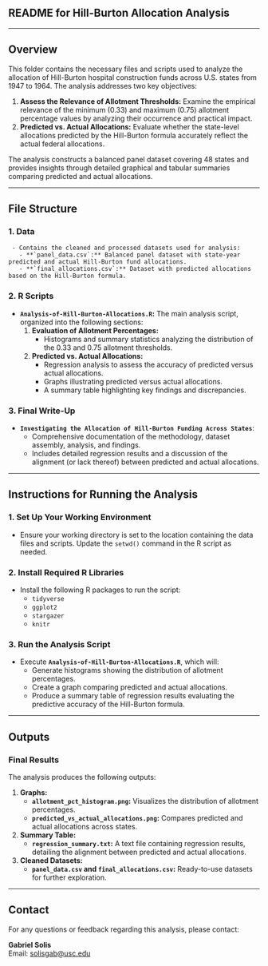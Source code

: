 ## README for Hill-Burton Allocation Analysis

---

## Overview
This folder contains the necessary files and scripts used to analyze the allocation of Hill-Burton hospital construction funds across U.S. states from 1947 to 1964. The analysis addresses two key objectives:
1. **Assess the Relevance of Allotment Thresholds:** Examine the empirical relevance of the minimum (0.33) and maximum (0.75) allotment percentage values by analyzing their occurrence and practical impact.
2. **Predicted vs. Actual Allocations:** Evaluate whether the state-level allocations predicted by the Hill-Burton formula accurately reflect the actual federal allocations.

The analysis constructs a balanced panel dataset covering 48 states and provides insights through detailed graphical and tabular summaries comparing predicted and actual allocations.

---

## File Structure

### 1. **Data**
     - Contains the cleaned and processed datasets used for analysis:
       - **`panel_data.csv`:** Balanced panel dataset with state-year predicted and actual Hill-Burton fund allocations.
       - **`final_allocations.csv`:** Dataset with predicted allocations based on the Hill-Burton formula.

### 2. **R Scripts**
   - **`Analysis-of-Hill-Burton-Allocations.R`:** The main analysis script, organized into the following sections:
     1. **Evaluation of Allotment Percentages:**
        - Histograms and summary statistics analyzing the distribution of the 0.33 and 0.75 allotment thresholds.
     2. **Predicted vs. Actual Allocations:**
        - Regression analysis to assess the accuracy of predicted versus actual allocations.
        - Graphs illustrating predicted versus actual allocations.
        - A summary table highlighting key findings and discrepancies.

### 3. **Final Write-Up**
   - **`Investigating the Allocation of Hill-Burton Funding Across States`**: 
     - Comprehensive documentation of the methodology, dataset assembly, analysis, and findings.
     - Includes detailed regression results and a discussion of the alignment (or lack thereof) between predicted and actual allocations.

---

## Instructions for Running the Analysis

### 1. Set Up Your Working Environment
- Ensure your working directory is set to the location containing the data files and scripts. Update the `setwd()` command in the R script as needed.

### 2. Install Required R Libraries
- Install the following R packages to run the script:
  - `tidyverse`
  - `ggplot2`
  - `stargazer`
  - `knitr`

### 3. Run the Analysis Script
- Execute **`Analysis-of-Hill-Burton-Allocations.R`**, which will:
  - Generate histograms showing the distribution of allotment percentages.
  - Create a graph comparing predicted and actual allocations.
  - Produce a summary table of regression results evaluating the predictive accuracy of the Hill-Burton formula.

---

## Outputs

### Final Results
The analysis produces the following outputs:
1. **Graphs:**
   - **`allotment_pct_histogram.png`:** Visualizes the distribution of allotment percentages.
   - **`predicted_vs_actual_allocations.png`:** Compares predicted and actual allocations across states.
2. **Summary Table:**
   - **`regression_summary.txt`:** A text file containing regression results, detailing the alignment between predicted and actual allocations.
3. **Cleaned Datasets:**
   - **`panel_data.csv` and `final_allocations.csv`:** Ready-to-use datasets for further exploration.

---

## Contact

For any questions or feedback regarding this analysis, please contact:

**Gabriel Solis**  
Email: [solisgab@usc.edu](mailto:solisgab@usc.edu)
